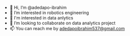 - 👋 Hi, I’m @adedapo-ibrahim
- 👀 I’m interested in robotics engineering
- 👀 I'm interested in data anlytics
- 💞️ I’m looking to collaborate on data analytics project
- 📫 You can reach me by adedapoibrahim537@gmail.com

<!---
adedapo-ibrahim/adedapo-ibrahim is a ✨ special ✨ repository because its `README.md` (this file) appears on your GitHub profile.
You can click the Preview link to take a look at your changes.
--->
